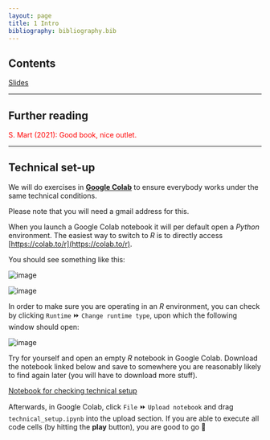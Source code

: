 ```yaml
---
layout: page
title: 1 Intro
bibliography: bibliography.bib
---
```


## Contents

[Slides](slides/slides_1.pdf)

***

## Further reading

<span style="color: red;">
S. Mart (2021): Good book, nice outlet.
</span>

***

## Technical set-up

We will do exercises in [**Google Colab**](https://www.youtube.com/watch?v=inN8seMm7UI) to ensure everybody works under the same technical conditions.

Please note that you will need a gmail address for this.

When you launch a Google Colab notebook it will per default open a *Python* environment.
The easiest way to switch to *R* is to directly access [https://colab.to/r](https://colab.to/r).

You should see something like this:

![image](https://user-images.githubusercontent.com/63582944/113972749-777b6500-983b-11eb-9cdc-8adebacba704.png)

![image](https://user-images.githubusercontent.com/63582944/113972875-b1e50200-983b-11eb-87ac-e9da65524523.png)

In order to make sure you are operating in an *R* environment, you can check by clicking `Runtime` ⏩ `Change runtime type`, upon which the following window should open:

![image](https://user-images.githubusercontent.com/63582944/113479801-5f998f00-9491-11eb-9e42-d595f3349a3c.png)

Try for yourself and open an empty *R* notebook in Google Colab.
Download the notebook linked below and save to somewhere you are reasonably likely to find again later (you will have to download more stuff). 

[Notebook for checking technical setup](technical_setup.ipynb)

Afterwards, in Google Colab, click `File` ⏩ `Upload notebook` and drag `technical_setup.ipynb` into the upload section.
If you are able to execute all code cells (by hitting the **play** button), you are good to go 👾


